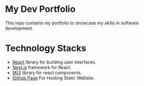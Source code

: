 # My Dev Portfolio

This repo contains my portfolio to showcase my skills in software development.

# Technology Stacks

- [React](https://react.dev/) library for building user interfaces.
- [Next.js](https://nextjs.org/) framework for React.
- [MUI](https://mui.com/) library for react components.
- [Github Page](https://docs.github.com/en/pages/getting-started-with-github-pages/about-github-pages) For Hosting Static Website.
